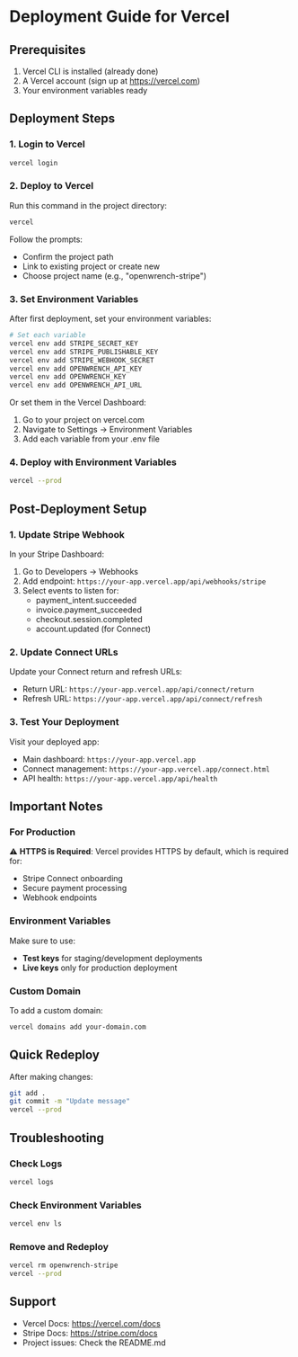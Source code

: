 # Deployment Guide for Vercel

## Prerequisites

1. Vercel CLI is installed (already done)
2. A Vercel account (sign up at https://vercel.com)
3. Your environment variables ready

## Deployment Steps

### 1. Login to Vercel

```bash
vercel login
```

### 2. Deploy to Vercel

Run this command in the project directory:

```bash
vercel
```

Follow the prompts:
- Confirm the project path
- Link to existing project or create new
- Choose project name (e.g., "openwrench-stripe")


### 3. Set Environment Variables

After first deployment, set your environment variables:

```bash
# Set each variable
vercel env add STRIPE_SECRET_KEY
vercel env add STRIPE_PUBLISHABLE_KEY
vercel env add STRIPE_WEBHOOK_SECRET
vercel env add OPENWRENCH_API_KEY
vercel env add OPENWRENCH_KEY
vercel env add OPENWRENCH_API_URL
```

Or set them in the Vercel Dashboard:
1. Go to your project on vercel.com
2. Navigate to Settings → Environment Variables
3. Add each variable from your .env file

### 4. Deploy with Environment Variables

```bash
vercel --prod
```

## Post-Deployment Setup

### 1. Update Stripe Webhook

In your Stripe Dashboard:
1. Go to Developers → Webhooks
2. Add endpoint: `https://your-app.vercel.app/api/webhooks/stripe`
3. Select events to listen for:
   - payment_intent.succeeded
   - invoice.payment_succeeded
   - checkout.session.completed
   - account.updated (for Connect)

### 2. Update Connect URLs

Update your Connect return and refresh URLs:
- Return URL: `https://your-app.vercel.app/api/connect/return`
- Refresh URL: `https://your-app.vercel.app/api/connect/refresh`

### 3. Test Your Deployment

Visit your deployed app:
- Main dashboard: `https://your-app.vercel.app`
- Connect management: `https://your-app.vercel.app/connect.html`
- API health: `https://your-app.vercel.app/api/health`

## Important Notes

### For Production

⚠️ **HTTPS is Required**: Vercel provides HTTPS by default, which is required for:
- Stripe Connect onboarding
- Secure payment processing
- Webhook endpoints

### Environment Variables

Make sure to use:
- **Test keys** for staging/development deployments
- **Live keys** only for production deployment

### Custom Domain

To add a custom domain:
```bash
vercel domains add your-domain.com
```

## Quick Redeploy

After making changes:

```bash
git add .
git commit -m "Update message"
vercel --prod
```

## Troubleshooting

### Check Logs
```bash
vercel logs
```

### Check Environment Variables
```bash
vercel env ls
```

### Remove and Redeploy
```bash
vercel rm openwrench-stripe
vercel --prod
```

## Support

- Vercel Docs: https://vercel.com/docs
- Stripe Docs: https://stripe.com/docs
- Project issues: Check the README.md